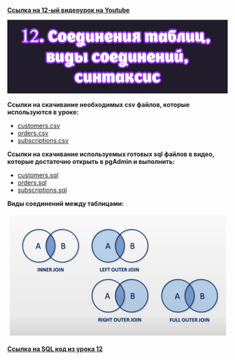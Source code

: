 [**Ссылка на 12-ый видеоурок на Youtube**](https://youtu.be/X_H7dkBZ1nc)

![img](https://github.com/AnatoliiBalakiriev/sql_video_course_for_beginners/blob/main/SQL-101%20Modules/Module%202/Lesson%2012/images/lesson%2012.png)

**Ccылки на скачивание необходимых csv файлов, которые используются в уроке:**<br>
 - [customers.csv](https://raw.githubusercontent.com/AnatoliiBalakiriev/sql_video_course_for_beginners/main/SQL-101%20Modules/Module%202/Lesson%2012/CSV%20%D1%84%D0%B0%D0%B9%D0%BB%D1%8B/customers.csv)
 - [orders.csv](https://raw.githubusercontent.com/AnatoliiBalakiriev/sql_video_course_for_beginners/main/SQL-101%20Modules/Module%202/Lesson%2012/CSV%20%D1%84%D0%B0%D0%B9%D0%BB%D1%8B/orders.csv)
 - [subscriptions.csv](https://raw.githubusercontent.com/AnatoliiBalakiriev/sql_video_course_for_beginners/main/SQL-101%20Modules/Module%202/Lesson%2012/CSV%20%D1%84%D0%B0%D0%B9%D0%BB%D1%8B/subscriptions.csv)

**Ccылки на скачивание используемых готовых sql файлов в видео, которые достаточно открыть в pgAdmin и выполнить:**
 - [customers.sql](https://raw.githubusercontent.com/AnatoliiBalakiriev/sql_video_course_for_beginners/main/SQL-101%20Modules/Module%202/Lesson%2012/SQL%20%D1%84%D0%B0%D0%B9%D0%BB%D1%8B/customers.sql)
 - [orders.sql](https://raw.githubusercontent.com/AnatoliiBalakiriev/sql_video_course_for_beginners/main/SQL-101%20Modules/Module%202/Lesson%2012/SQL%20%D1%84%D0%B0%D0%B9%D0%BB%D1%8B/orders.sql)
 - [subscriptions.sql](https://raw.githubusercontent.com/AnatoliiBalakiriev/sql_video_course_for_beginners/main/SQL-101%20Modules/Module%202/Lesson%2012/SQL%20%D1%84%D0%B0%D0%B9%D0%BB%D1%8B/subscriptions.sql)

**Виды соединений между таблицами:**

![img](https://github.com/AnatoliiBalakiriev/sql_video_course_for_beginners/blob/main/SQL-101%20Modules/Module%202/Lesson%2012/images/%D0%B2%D0%B8%D0%B4%D1%8B%20%D1%81%D0%BE%D0%B5%D0%B4%D0%B8%D0%BD%D0%B5%D0%BD%D0%B8%D0%B9.jpg)

[**Ссылка на SQL код из урока 12**](https://raw.githubusercontent.com/AnatoliiBalakiriev/sql_video_course_for_beginners/main/SQL-101%20Modules/Module%202/Lesson%2012/SQL%20%D1%84%D0%B0%D0%B9%D0%BB%D1%8B/SQL%20%D0%BA%D0%BE%D0%B4%20%D0%B8%D0%B7%20%D1%83%D1%80%D0%BE%D0%BA%D0%B0%2012.sql)



